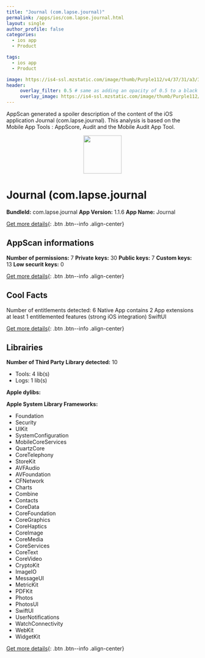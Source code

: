 ```yaml
---
title: "Journal (com.lapse.journal)"
permalink: /apps/ios/com.lapse.journal.html
layout: single
author_profile: false
categories: 
  - ios app 
  - Product 

tags: 
  - ios app 
  - Product 

image: https://is4-ssl.mzstatic.com/image/thumb/Purple112/v4/37/31/a3/3731a3e9-3831-2063-9d34-48027baffce0/AppIcon-1x_U007emarketing-0-6-0-85-220.png/512x512bb.jpg
header: 
     overlay_filter: 0.5 # same as adding an opacity of 0.5 to a black background
     overlay_image: https://is4-ssl.mzstatic.com/image/thumb/Purple112/v4/37/31/a3/3731a3e9-3831-2063-9d34-48027baffce0/AppIcon-1x_U007emarketing-0-6-0-85-220.png/512x512bb.jpg
---
```

AppScan generated a spoiler description of the content of the iOS application Journal (com.lapse.journal). This analysis is based on the Mobile App Tools : AppScore, Audit and the Mobile Audit App Tool.

  
  
<div style="text-align: center;"><img src="https://is4-ssl.mzstatic.com/image/thumb/Purple112/v4/37/31/a3/3731a3e9-3831-2063-9d34-48027baffce0/AppIcon-1x_U007emarketing-0-6-0-85-220.png/512x512bb.jpg" width="100" height="100"></div>  
  
# Journal (com.lapse.journal

**BundleId:** com.lapse.journal
**App Version:** 1.1.6
**App Name:** Journal


[Get more details](/pricing.html){: .btn .btn--info .align-center}  
  
## AppScan informations 

**Number of permissions:** 7
**Private keys:** 30
**Public keys:** 7
**Custom keys:** 13
**Low securit keys:** 0
  
[Get more details](/pricing.html){: .btn .btn--info .align-center}

## Cool Facts

Number of entitlements detected: 6
Native App
contains 2 App extensions
at least 1 entitlemented features (strong iOS integration)
SwiftUI
  
[Get more details](/pricing.html){: .btn .btn--info .align-center}

## Librairies 
**Number of Third Party Library detected:** 10
- Tools: 4 lib(s)
- Logs: 1 lib(s)

**Apple dylibs:**


**Apple System Library Frameworks:**
- Foundation
- Security
- UIKit
- SystemConfiguration
- MobileCoreServices
- QuartzCore
- CoreTelephony
- StoreKit
- AVFAudio
- AVFoundation
- CFNetwork
- Charts
- Combine
- Contacts
- CoreData
- CoreFoundation
- CoreGraphics
- CoreHaptics
- CoreImage
- CoreMedia
- CoreServices
- CoreText
- CoreVideo
- CryptoKit
- ImageIO
- MessageUI
- MetricKit
- PDFKit
- Photos
- PhotosUI
- SwiftUI
- UserNotifications
- WatchConnectivity
- WebKit
- WidgetKit


  
[Get more details](/pricing.html){: .btn .btn--info .align-center}

